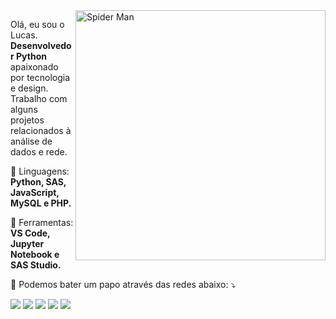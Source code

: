 <img src="https://viciados.net/wp-content/uploads/2020/08/Spider-Man-Tobey-Maguire-Homem-Aranha-2021.jpg" min-width="400px" max-width="400px" width="400px" align="right" alt="Spider Man">

<p align="left"> 
  Olá, eu sou o Lucas. <strong>Desenvolvedor Python</strong> apaixonado por tecnologia e design.<br>
  Trabalho com alguns projetos relacionados à análise de dados e rede.
</p>

<p align="left">
  🦄 Linguagens: <strong>Python, SAS, JavaScript, MySQL e PHP.</strong>
</p>

<p align="left">
  💼 Ferramentas: <strong>VS Code, Jupyter Notebook e SAS Studio.</strong>
</p>

<p align="left">
  💌 Podemos bater um papo através das redes abaixo: ⤵️
</p>

<p align="left">
  <a href="#" alt="Gmail">
  <img src="https://img.shields.io/badge/-Gmail-FF0000?style=flat-square&labelColor=FF0000&logo=gmail&logoColor=white&link=LINK-DO-SEU-EMAIL" /></a>

  <a href="#" alt="Linkedin">
  <img src="https://img.shields.io/badge/-Linkedin-0e76a8?style=flat-square&logo=Linkedin&logoColor=white&link=https://www.linkedin.com/in/lucasctsb/" /></a>

  <a href="#" alt="WhatsApp">
  <img src="https://img.shields.io/badge/-WhatsApp-25d366?style=flat-square&labelColor=25d366&logo=whatsapp&logoColor=white&link=API-DO-SEU-WHATSAPP"/></a>

  <a href="#" alt="Facebook">
  <img src="https://img.shields.io/badge/-Facebook-3b5998?style=flat-square&labelColor=3b5998&logo=facebook&logoColor=white&link=LINK-DO-SEU-FACEBOOK"/></a>

  <a href="#" alt="Instagram">
  <img src="https://img.shields.io/badge/-Instagram-DF0174?style=flat-square&labelColor=DF0174&logo=instagram&logoColor=white&link=LINK-DO-SEU-INSTAGRAM"/></a>
</p>  
